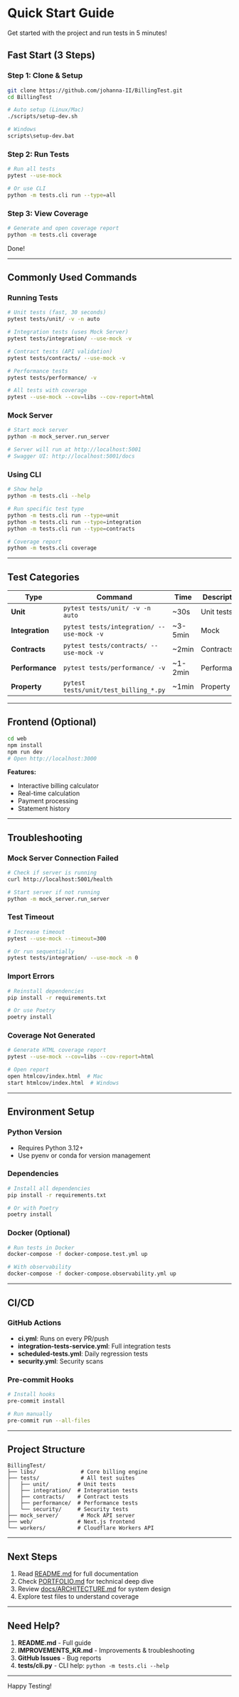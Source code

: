 # Quick Start Guide

Get started with the project and run tests in 5 minutes!

## Fast Start (3 Steps)

### Step 1: Clone & Setup

```bash
git clone https://github.com/johanna-II/BillingTest.git
cd BillingTest

# Auto setup (Linux/Mac)
./scripts/setup-dev.sh

# Windows
scripts\setup-dev.bat
```

### Step 2: Run Tests

```bash
# Run all tests
pytest --use-mock

# Or use CLI
python -m tests.cli run --type=all
```

### Step 3: View Coverage

```bash
# Generate and open coverage report
python -m tests.cli coverage
```

Done!

---

## Commonly Used Commands

### Running Tests

```bash
# Unit tests (fast, 30 seconds)
pytest tests/unit/ -v -n auto

# Integration tests (uses Mock Server)
pytest tests/integration/ --use-mock -v

# Contract tests (API validation)
pytest tests/contracts/ --use-mock -v

# Performance tests
pytest tests/performance/ -v

# All tests with coverage
pytest --use-mock --cov=libs --cov-report=html
```

### Mock Server

```bash
# Start mock server
python -m mock_server.run_server

# Server will run at http://localhost:5001
# Swagger UI: http://localhost:5001/docs
```

### Using CLI

```bash
# Show help
python -m tests.cli --help

# Run specific test type
python -m tests.cli run --type=unit
python -m tests.cli run --type=integration
python -m tests.cli run --type=contracts

# Coverage report
python -m tests.cli coverage
```

---

## Test Categories

| Type | Command | Time | Description |
|------|--------|------|------|
| **Unit** | `pytest tests/unit/ -v -n auto` | ~30s | Unit tests |
| **Integration** | `pytest tests/integration/ --use-mock -v` | ~3-5min | Mock |
| **Contracts** | `pytest tests/contracts/ --use-mock -v` | ~2min | Contracts |
| **Performance** | `pytest tests/performance/ -v` | ~1-2min | Performance |
| **Property** | `pytest tests/unit/test_billing_*.py` | ~1min | Property |

---

## Frontend (Optional)

```bash
cd web
npm install
npm run dev
# Open http://localhost:3000
```

**Features:**

- Interactive billing calculator
- Real-time calculation
- Payment processing
- Statement history

---

## Troubleshooting

### Mock Server Connection Failed

```bash
# Check if server is running
curl http://localhost:5001/health

# Start server if not running
python -m mock_server.run_server
```

### Test Timeout

```bash
# Increase timeout
pytest --use-mock --timeout=300

# Or run sequentially
pytest tests/integration/ --use-mock -n 0
```

### Import Errors

```bash
# Reinstall dependencies
pip install -r requirements.txt

# Or use Poetry
poetry install
```

### Coverage Not Generated

```bash
# Generate HTML coverage report
pytest --use-mock --cov=libs --cov-report=html

# Open report
open htmlcov/index.html  # Mac
start htmlcov/index.html  # Windows
```

---

## Environment Setup

### Python Version

- Requires Python 3.12+
- Use pyenv or conda for version management

### Dependencies

```bash
# Install all dependencies
pip install -r requirements.txt

# Or with Poetry
poetry install
```

### Docker (Optional)

```bash
# Run tests in Docker
docker-compose -f docker-compose.test.yml up

# With observability
docker-compose -f docker-compose.observability.yml up
```

---

## CI/CD

### GitHub Actions

- **ci.yml**: Runs on every PR/push
- **integration-tests-service.yml**: Full integration tests
- **scheduled-tests.yml**: Daily regression tests
- **security.yml**: Security scans

### Pre-commit Hooks

```bash
# Install hooks
pre-commit install

# Run manually
pre-commit run --all-files
```

---

## Project Structure

```text
BillingTest/
├── libs/              # Core billing engine
├── tests/             # All test suites
│   ├── unit/         # Unit tests
│   ├── integration/  # Integration tests
│   ├── contracts/    # Contract tests
│   ├── performance/  # Performance tests
│   └── security/     # Security tests
├── mock_server/       # Mock API server
├── web/              # Next.js frontend
└── workers/          # Cloudflare Workers API
```

---

## Next Steps

1. Read [README.md](README.md) for full documentation
2. Check [PORTFOLIO.md](PORTFOLIO.md) for technical deep dive
3. Review [docs/ARCHITECTURE.md](docs/ARCHITECTURE.md) for system design
4. Explore test files to understand coverage

---

## Need Help?

1. **README.md** - Full guide
2. **IMPROVEMENTS_KR.md** - Improvements & troubleshooting
3. **GitHub Issues** - Bug reports
4. **tests/cli.py** - CLI help: `python -m tests.cli --help`

---

Happy Testing!
